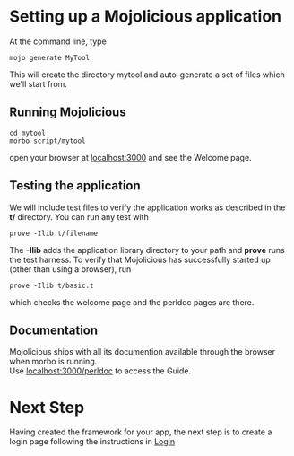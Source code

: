 # Setting up a Mojolicious application

At the command line, type
```
mojo generate MyTool
```
This will create the directory mytool and auto-generate a set of files which
we'll start from.

## Running Mojolicious

```
cd mytool
morbo script/mytool
```

open your browser at 
[localhost:3000](http://localhost:3000) 
and see the Welcome page.

## Testing the application

We will include test files to verify the application works as described
in the **t/** directory.  You can run any test with
```
prove -Ilib t/filename
```
The **-Ilib** adds the application library directory to your path and **prove**
runs the test harness.  To verify that Mojolicious has successfully 
started up (other than using a browser), run
```
prove -Ilib t/basic.t
```
which checks the welcome page and the perldoc pages are there.

## Documentation

Mojolicious ships with all its documention available through the browser
when morbo is running.  
Use 
[localhost:3000/perldoc](http://localhost:3000/perldoc "Mojolicious Guides") 
to access the Guide.

# Next Step

Having created the framework for your app, the next step is
to create a login page following the instructions in [Login](Login.md)
